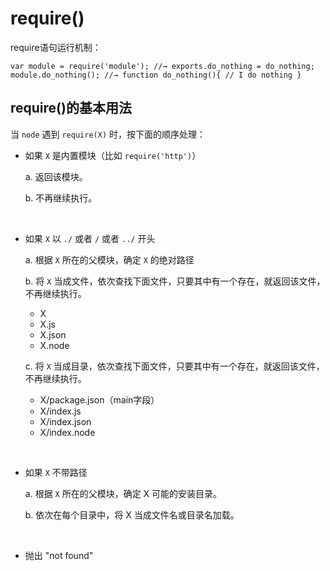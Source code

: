 # require()

require语句运行机制：

```
var module = require('module'); //→ exports.do_nothing = do_nothing;
module.do_nothing(); //→ function do_nothing(){ // I do nothing }
```

## require()的基本用法

当 `node` 遇到 `require(X)` 时，按下面的顺序处理：

+ 如果 `X` 是内置模块（比如 `require('http')`）
    
    a. 返回该模块。
     
    b. 不再继续执行。

<br>
    
+ 如果 `X` 以 `./` 或者 `/` 或者 `../` 开头 
    
    a. 根据 `X` 所在的父模块，确定 `X` 的绝对路径
    
    b. 将 `X` 当成文件，依次查找下面文件，只要其中有一个存在，就返回该文件，不再继续执行。
    
    + X
    + X.js
    + X.json
    + X.node
    
    c. 将 `X` 当成目录，依次查找下面文件，只要其中有一个存在，就返回该文件，不再继续执行。
    
    + X/package.json（main字段）
    + X/index.js
    + X/index.json
    + X/index.node

<br>
    
+ 如果 `X` 不带路径 
    
    a. 根据 `X` 所在的父模块，确定 X 可能的安装目录。
    
    b. 依次在每个目录中，将 X 当成文件名或目录名加载。

<br>
    
+ 抛出 "not found"